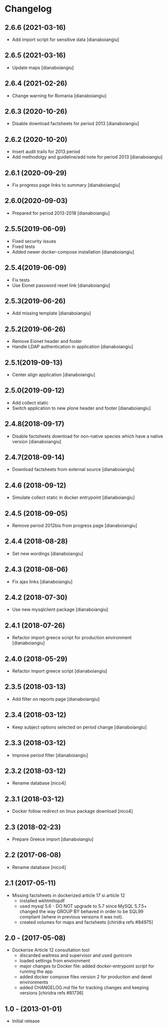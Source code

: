 Changelog
=========
2.6.6 (2021-03-16)
------------------
* Add import script for sensitive data
  [dianaboiangiu]

2.6.5 (2021-03-16)
-----------------
* Update maps
  [dianaboiangiu]

2.6.4 (2021-02-26)
-----------------
* Change warning for Romania
  [dianaboiangiu]

2.6.3 (2020-10-26)
-----------------
* Disable download factsheets for period 2013
  [dianaboiangiu]

2.6.2 (2020-10-20)
-----------------
* Insert audit trails for 2013 period
* Add methodolgy and guideline/add note for period 2013
  [dianaboiangiu]

2.6.1 (2020-09-29)
-----------------
* Fix progress page links to summary
  [dianaboiangiu]

2.6.0(2020-09-03)
-----------------
* Prepared for period 2013-2018
  [dianaboiangiu]

2.5.5(2019-06-09)
----------------------
* Fixed security issues
* Fixed tests
* Added newer docker-compose installation
  [dianaboiangiu]

2.5.4(2019-06-09)
----------------------
* Fix tests
* Use Eionet password reset link
  [dianaboiangiu]

2.5.3(2019-06-26)
----------------------
* Add missing template
  [dianaboiangiu]

2.5.2(2019-06-26)
----------------------
* Remove Eionet header and footer
* Handle LDAP authentication in application
  [dianaboiangiu]

2.5.1(2019-09-13)
----------------------
* Center align application
  [dianaboiangiu]

2.5.0(2019-09-12)
----------------------
* Add collect static
* Switch application to new plone header and footer
  [dianaboiangiu]

2.4.8(2018-09-17)
----------------------
* Disable factsheets download for non-native species which have a native version
  [dianaboiangiu]

2.4.7(2018-09-14)
----------------------
* Download factsheets from external source
  [dianaboiangiu]

2.4.6 (2018-09-12)
----------------------
* Simulate collect static in docker entrypoint
  [dianaboiangiu]

2.4.5 (2018-09-05)
----------------------
* Remove period 2012bis from progress page
  [dianaboiangiu]

2.4.4 (2018-08-28)
----------------------
* Set new wordings
  [dianaboiangiu]

2.4.3 (2018-08-06)
----------------------
* Fix ajax links
 [dianaboiangiu]
 
2.4.2 (2018-07-30)
----------------------
* Use new mysqlclient package
 [dianaboiangiu]
 
2.4.1 (2018-07-26)
----------------------
* Refactor import greece script for production environment
 [dianaboiangiu]

2.4.0 (2018-05-29)
----------------------
* Refactor import greece script
 [dianaboiangiu]

2.3.5 (2018-03-13)
----------------------
* Add filter on reports page
 [dianaboiangiu]

2.3.4 (2018-03-12)
----------------------
* Keep subject options selected on period change
 [dianaboiangiu]

2.3.3 (2018-03-12)
----------------------
* Improve period filter
 [dianaboiangiu]

2.3.2 (2018-03-12)
----------------------
* Rename database
 [nico4]

2.3.1 (2018-03-12)
----------------------
* Docker follow redirect on linux package download
 [nico4]

2.3 (2018-02-23)
-----------------------
* Prepare Greece import
 [dianaboiangiu]

2.2 (2017-06-08)
-----------------------
* Rename database
 [nico4]

2.1 (2017-05-11)
-----------------------
* Missing factsheets in dockerized article 17 si article 12
  - installed wkhtmltopdf
  - used mysql 5.6 - DO NOT upgrade to 5.7 since MySQL 5.7.5+ changed the way
    GROUP BY behaved in order to be SQL99 compliant
    (where in previous versions it was not).
  - created volumes for maps and factsheets
  [chiridra refs #84975]

2.0 - (2017-05-08)
------------------
* Dockerise Article 12 consultation tool
  - discarded waitress and supervisor and used gunicorn
  - loaded settings from environment
  - major changes to Docker file: added docker-entrypoint script for
    running the app
  - added docker compose files version 2 for production and devel
    environments
  - added CHANGELOG.md file for tracking changes and keeping versions
  [chiridra refs #81736]

1.0 - (2013-01-01)
------------------
* Initial release
